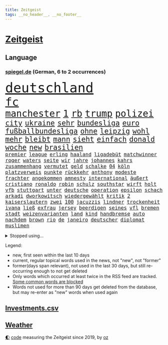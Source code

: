 ```yaml
---
title: Zeitgeist
tags: __no_header__, __no_footer__
---
```


# [Zeitgeist](https://oliz.io/zeitgeist/)

## Language

<h3><a href="https://www.spiegel.de" target="_blank">spiegel.de</a> (German, 6 to 2 occurrences)</h3>
<p style="font-family:monospace">
<span style="font-size:32pt"><a href="news_links.html#deutschland" class="current">deutschland</a></span>
<br>
<span style="font-size:27pt"><a href="news_links.html#fc" class="current">fc</a></span>
<br>
<span style="font-size:22pt"><a href="news_links.html#manchester" class="current">manchester</a></span>
<span style="font-size:22pt"><a href="news_links.html#1" class="current">1</a></span>
<span style="font-size:22pt"><a href="news_links.html#rb" class="current">rb</a></span>
<span style="font-size:22pt"><a href="news_links.html#trump" class="current">trump</a></span>
<span style="font-size:22pt"><a href="news_links.html#polizei" class="current">polizei</a></span>
<br>
<span style="font-size:17pt"><a href="news_links.html#city" class="current">city</a></span>
<span style="font-size:17pt"><a href="news_links.html#ukraine" class="current">ukraine</a></span>
<span style="font-size:17pt"><a href="news_links.html#sehr" class="current">sehr</a></span>
<span style="font-size:17pt"><a href="news_links.html#bundesliga" class="current">bundesliga</a></span>
<span style="font-size:17pt"><a href="news_links.html#euro" class="current">euro</a></span>
<span style="font-size:17pt"><a href="news_links.html#fußballbundesliga" class="current">fußballbundesliga</a></span>
<span style="font-size:17pt"><a href="news_links.html#ohne" class="current">ohne</a></span>
<span style="font-size:17pt"><a href="news_links.html#leipzig" class="current">leipzig</a></span>
<span style="font-size:17pt"><a href="news_links.html#wohl" class="current">wohl</a></span>
<span style="font-size:17pt"><a href="news_links.html#mehr" class="current">mehr</a></span>
<span style="font-size:17pt"><a href="news_links.html#bleibt" class="current">bleibt</a></span>
<span style="font-size:17pt"><a href="news_links.html#mann" class="current">mann</a></span>
<span style="font-size:17pt"><a href="news_links.html#sieht" class="current">sieht</a></span>
<span style="font-size:17pt"><a href="news_links.html#einfach" class="current">einfach</a></span>
<span style="font-size:17pt"><a href="news_links.html#donald" class="current">donald</a></span>
<span style="font-size:17pt"><a href="news_links.html#woche" class="current">woche</a></span>
<span style="font-size:17pt"><a href="news_links.html#new" class="current">new</a></span>
<span style="font-size:17pt"><a href="news_links.html#brasilien" class="current">brasilien</a></span>
<br>
<span style="font-size:12pt"><a href="news_links.html#premier" class="current">premier</a></span>
<span style="font-size:12pt"><a href="news_links.html#league" class="current">league</a></span>
<span style="font-size:12pt"><a href="news_links.html#erling" class="current">erling</a></span>
<span style="font-size:12pt"><a href="news_links.html#haaland" class="current">haaland</a></span>
<span style="font-size:12pt"><a href="news_links.html#ligadebüt" class="new">ligadebüt</a></span>
<span style="font-size:12pt"><a href="news_links.html#matchwinner" class="current">matchwinner</a></span>
<span style="font-size:12pt"><a href="news_links.html#roger" class="current">roger</a></span>
<span style="font-size:12pt"><a href="news_links.html#waters" class="new">waters</a></span>
<span style="font-size:12pt"><a href="news_links.html#seite" class="current">seite</a></span>
<span style="font-size:12pt"><a href="news_links.html#wir" class="current">wir</a></span>
<span style="font-size:12pt"><a href="news_links.html#jahre" class="current">jahre</a></span>
<span style="font-size:12pt"><a href="news_links.html#johannes" class="current">johannes</a></span>
<span style="font-size:12pt"><a href="news_links.html#kahrs" class="new">kahrs</a></span>
<span style="font-size:12pt"><a href="news_links.html#zusammenhang" class="current">zusammenhang</a></span>
<span style="font-size:12pt"><a href="news_links.html#vermutet" class="current">vermutet</a></span>
<span style="font-size:12pt"><a href="news_links.html#geld" class="current">geld</a></span>
<span style="font-size:12pt"><a href="news_links.html#schalke" class="current">schalke</a></span>
<span style="font-size:12pt"><a href="news_links.html#04" class="current">04</a></span>
<span style="font-size:12pt"><a href="news_links.html#köln" class="current">köln</a></span>
<span style="font-size:12pt"><a href="news_links.html#platzverweis" class="new">platzverweis</a></span>
<span style="font-size:12pt"><a href="news_links.html#punkte" class="current">punkte</a></span>
<span style="font-size:12pt"><a href="news_links.html#rückkehr" class="current">rückkehr</a></span>
<span style="font-size:12pt"><a href="news_links.html#anthony" class="current">anthony</a></span>
<span style="font-size:12pt"><a href="news_links.html#modeste" class="new">modeste</a></span>
<span style="font-size:12pt"><a href="news_links.html#frachter" class="current">frachter</a></span>
<span style="font-size:12pt"><a href="news_links.html#angekommen" class="current">angekommen</a></span>
<span style="font-size:12pt"><a href="news_links.html#amnesty" class="current">amnesty</a></span>
<span style="font-size:12pt"><a href="news_links.html#international" class="current">international</a></span>
<span style="font-size:12pt"><a href="news_links.html#äußert" class="current">äußert</a></span>
<span style="font-size:12pt"><a href="news_links.html#cristiano" class="current">cristiano</a></span>
<span style="font-size:12pt"><a href="news_links.html#ronaldo" class="current">ronaldo</a></span>
<span style="font-size:12pt"><a href="news_links.html#robin" class="current">robin</a></span>
<span style="font-size:12pt"><a href="news_links.html#schulz" class="current">schulz</a></span>
<span style="font-size:12pt"><a href="news_links.html#southstar" class="new">southstar</a></span>
<span style="font-size:12pt"><a href="news_links.html#wirft" class="current">wirft</a></span>
<span style="font-size:12pt"><a href="news_links.html#holt" class="current">holt</a></span>
<span style="font-size:12pt"><a href="news_links.html#vfb" class="current">vfb</a></span>
<span style="font-size:12pt"><a href="news_links.html#stuttgart" class="current">stuttgart</a></span>
<span style="font-size:12pt"><a href="news_links.html#unter" class="current">unter</a></span>
<span style="font-size:12pt"><a href="news_links.html#deutsche" class="current">deutsche</a></span>
<span style="font-size:12pt"><a href="news_links.html#operation" class="current">operation</a></span>
<span style="font-size:12pt"><a href="news_links.html#epsilon" class="new">epsilon</a></span>
<span style="font-size:12pt"><a href="news_links.html#schach" class="new">schach</a></span>
<span style="font-size:12pt"><a href="news_links.html#arkadi" class="new">arkadi</a></span>
<span style="font-size:12pt"><a href="news_links.html#dworkowitsch" class="new">dworkowitsch</a></span>
<span style="font-size:12pt"><a href="news_links.html#wiedergewählt" class="current">wiedergewählt</a></span>
<span style="font-size:12pt"><a href="news_links.html#kritik" class="current">kritik</a></span>
<span style="font-size:12pt"><a href="news_links.html#2" class="current">2</a></span>
<span style="font-size:12pt"><a href="news_links.html#kaiserslautern" class="current">kaiserslautern</a></span>
<span style="font-size:12pt"><a href="news_links.html#zwei" class="current">zwei</a></span>
<span style="font-size:12pt"><a href="news_links.html#100" class="current">100</a></span>
<span style="font-size:12pt"><a href="news_links.html#jacuzzis" class="new">jacuzzis</a></span>
<span style="font-size:12pt"><a href="news_links.html#lindner" class="current">lindner</a></span>
<span style="font-size:12pt"><a href="news_links.html#trockenheit" class="current">trockenheit</a></span>
<span style="font-size:12pt"><a href="news_links.html#ivana" class="current">ivana</a></span>
<span style="font-size:12pt"><a href="news_links.html#ließ" class="current">ließ</a></span>
<span style="font-size:12pt"><a href="news_links.html#exfrau" class="current">exfrau</a></span>
<span style="font-size:12pt"><a href="news_links.html#jersey" class="current">jersey</a></span>
<span style="font-size:12pt"><a href="news_links.html#beerdigen" class="new">beerdigen</a></span>
<span style="font-size:12pt"><a href="news_links.html#seines" class="current">seines</a></span>
<span style="font-size:12pt"><a href="news_links.html#vfl" class="current">vfl</a></span>
<span style="font-size:12pt"><a href="news_links.html#bremen" class="current">bremen</a></span>
<span style="font-size:12pt"><a href="news_links.html#stadt" class="current">stadt</a></span>
<span style="font-size:12pt"><a href="news_links.html#weizenvarianten" class="new">weizenvarianten</a></span>
<span style="font-size:12pt"><a href="news_links.html#land" class="current">land</a></span>
<span style="font-size:12pt"><a href="news_links.html#kind" class="current">kind</a></span>
<span style="font-size:12pt"><a href="news_links.html#handbremse" class="new">handbremse</a></span>
<span style="font-size:12pt"><a href="news_links.html#auto" class="current">auto</a></span>
<span style="font-size:12pt"><a href="news_links.html#nachdem" class="current">nachdem</a></span>
<span style="font-size:12pt"><a href="news_links.html#brown" class="current">brown</a></span>
<span style="font-size:12pt"><a href="news_links.html#rio" class="current">rio</a></span>
<span style="font-size:12pt"><a href="news_links.html#de" class="current">de</a></span>
<span style="font-size:12pt"><a href="news_links.html#janeiro" class="new">janeiro</a></span>
<span style="font-size:12pt"><a href="news_links.html#deutscher" class="current">deutscher</a></span>
<span style="font-size:12pt"><a href="news_links.html#diplomat" class="current">diplomat</a></span>
<span style="font-size:12pt"><a href="news_links.html#muslimen" class="current">muslimen</a></span>
</p>
<details>
<summary>Stopped using...</summary>
<p class="former" style="font-size:12pt">
angeordnet(654) leeren(654) stärken(654) ausschreitungen(653) meinung(653) atmosphäre(652) beantragen(652) dauer(652) erfahren(652) erteilt(652) fahrzeug(652) guter(652) spdpolitiker(652) belarus(651) christine(651) entdeckten(651) landesregierung(651) lukaschenko(651) wahlen(651) wünschen(651) hinweisen(650) jahrzehntelang(650) nannte(650) niveau(650) senken(650) verdachts(650) vorstand(650) klimawandels(649) million(649) neuem(649) riss(649) spielraum(649) behandlung(648) belasten(648) beruf(648) einzug(648) entschuldigt(648) gegangen(648) jüngeren(648) lockdown(648) länge(648) militärs(648) schnelle(648) theater(648) verzweifelt(648) zweier(648) 2015(647) ausgezeichnet(647) blockieren(647) boeing(647) bundestagswahl(647) einstieg(647) hinterlassen(647) schadet(647) schlimm(647) schnee(647) vorliegt(647) wütend(647) 12(646) abgeordneten(646) anleger(646) co(646) hören(646) rechts(646) tieren(646) unmut(646) warentest(646) übergeben(646) becker(645) eskalieren(645) geduld(645) größter(645) hongkong(645) hunde(645) kanzleramt(645) kaputt(645) landtag(645) mönchengladbach(645) nigeria(645) radsport(645) verwendet(645) virologe(645) weitet(645) zurzeit(645) allianz(644) bekämpfung(644) carsten(644) coronawelle(644) innenministerium(644) keller(644) schiedsrichter(644) schien(644) verraten(644) anwälte(643) befand(643) beginnen(643) belarussische(643) beschluss(643) bundesländern(643) favoriten(643) finanziell(643) klären(643) lebens(643) schwangere(643) senkt(643) trauer(643) vergangene(643) verschiebt(643) überprüft(643) konzentrieren(642) lastwagen(642) plaßmann(642) stuttmann(642) weite(642) dezember(641) entwickelt(641) erheben(641) medikamente(641) rechtsextremen(641) versagt(641) werke(641) 33(640) beteiligung(640) demonstrationen(640) tauchen(640) weltwirtschaft(640) bilden(639) reißt(639) entsprechende(638) fund(638) schwindet(638) torhüter(638) umweltministerin(638) bewährungsstrafe(637) fußballer(637) rücken(637) schnelltests(637) verbindet(637) wähler(637) hunderttausende(636) lieferten(636) william(636) 600(635) ausreichend(635) schwerem(635) verbreiten(635) billie(634) eilish(634) nachbarn(634) regiert(634) unterstützer(634) begann(633) psychische(633) überraschung(633) einschränkungen(632) störung(632) virologen(632) überprüfen(632) impfen(631) kooperation(631) olympische(631) mecklenburgvorpommern(630) tragödie(630) analysiert(629) indonesien(629) motiv(629) kinos(628) begriff(627) fernsehen(627) monats(627) einschätzung(626) vieles(626) februar(625) schrecken(625) vorteile(625) ähnliche(625) wusste(624) amerikas(623) pandemiebekämpfung(623) papier(623) regierungserklärung(623) großem(622) apps(621) mitarbeiterin(621) griechischen(620) insolvenz(620) konferenz(620) landesweit(620) stört(620) niederländischen(619) rang(618) syrer(617) vorwürfen(617) krisen(616) enorme(614) runden(612) provoziert(611) uhaft(610) afrikas(609) smartphones(608) veränderungen(606) erfolgreichen(603) eingeräumt(600) karlsruhe(598) farbe(590) strukturen(590) rolf(586) offener(584) billiger(583) 58(573) nachrichtenagentur(551) iv(544) glasgow(542) wucht(540) diagnose(535) vormarsch(523) verlusten(511) neuanfang(503) finanziellen(498) urteile(497) universitäten(496) stimmenfang(493) elfjährigen(491) orte(489) gekippt(487) investor(479) daily(469) übrig(468) mitverantwortlich(460) kubicki(459) zwischenfall(454) stoltenberg(449) klimaaktivisten(447) grünes(435) auszeichnung(427) kugel(415) autofahrern(413) tennisstar(413) fossile(409) argument(405) ausgestellt(404) flohen(401) befragung(400) verschwörungsmythen(400) zusammenarbeiten(400) seither(396) fehlte(394) lee(391) leichten(390) rereportage(390) unwettern(390) tickets(389) terroranschlag(388) erlag(386) auswärtige(385) sichere(383) spitzenpolitiker(382) europol(380) norwegische(374) coup(373) tornado(373) assange(370) wikileaksgründer(370) chaotischen(369) venedig(367) hanau(365) c(363) konzentriert(362) fluten(354) pegasus(352) fraktion(349) nrwministerpräsident(346) supermärkte(346) erweisen(345) handelsverband(344) schuhe(343) analysten(339) nachträglich(339) angemeldet(336) löschen(332) verteuern(332) geleistet(328) chappatte(327) anhängern(326) vorhang(323) haushalt(322) samsung(322) müttern(319) unterschiedlicher(318) befreiung(316) manuela(310) 12000(302) trage(299) vorfeld(299) worum(299) befragt(295) erzbischof(295) schulden(295) bitcoins(294) personelle(293) abtreibung(292) redet(292) eindringlich(291) emotionen(291) renten(291) umgebracht(291) exportiert(290) straftaten(290) natostaaten(288) auftritten(287) gefeuert(286) kunstwerke(286) aussichten(281) presseschau(279) begrüßen(277) leise(277) knappheit(276) nachziehen(276) parlamentarier(274) kälte(272) einsturz(270) rotterdam(270) sauer(270) coronalage(269) hendrik(269) wüst(269) gewaltsamer(267) abu(266) mond(263) oppositionsführer(263) kardashian(262) lockt(261) benutzt(260) unbekannter(260) feiertag(258) geopolitische(256) bayernprofi(255) zugeständnisse(254) beitreten(252) baldwin(250) hinsicht(249) separatisten(249) sekunde(248) bescheid(246) solcher(246) schusswaffen(245) ungestört(243) verzögerungen(239) quält(238) versicherung(237) aggressiven(235) entsteht(235) strompreise(235) bewirken(233) lebenslang(233) museen(233) auseinandersetzungen(231) kontrollierte(231) vietnam(231) strafstoß(229) erwiesen(228) begehen(227) lehrerinnen(227) sagten(227) explodieren(226) lasse(226) schwein(226) tauschen(225) eva(224) keeper(223) käme(223) mitleid(223) ministerinnen(222) versicherten(222) unterzeichnen(221) funklöcher(218) positiver(218) texte(217) vergabe(217) falsches(216) männlichkeit(216) verteuert(215) bemerkenswerte(214) totschlags(214) 87(213) stausee(213) traditionellen(212) antrittsbesuch(210) rätselhafter(210) gefühle(208) pur(205) 140(203) berger(203) chinesisches(203) nadal(203) bredouille(202) busse(201) autozulieferer(200) erkrankungen(200) flugzeugen(200) g7staaten(198) stuhl(198) verpflichtung(198) kannten(197) schaulustige(197) supermärkten(197) aufwendig(193) luhansk(193) bescheren(192) neuwagen(188) städtetag(188) verlangte(188) weitreichend(188) absolut(187) jubiläum(187) verkaufte(185) hungersnöte(184) protestierenden(184) austritt(180) jr(180) bonn(179) entführung(178) ukrainerin(176) buckinghampalast(175) klimaschädliche(175) klitschko(175) methan(175) siebenjährige(175) vitali(175) royal(174) verzweifeln(174) wahlrechtsreform(174) braut(173) teilten(173) felsen(172) reichlich(172) reuters(171) abzuwenden(170) frankfurts(170) neuerung(170) beschuldigte(169) ergeben(169) macher(169) slowakei(169) zahlungen(168) aneinander(167) bitter(167) genaue(167) misstrauensvotum(165) weltkriegs(165) österreicher(165) premierministerin(164) überzeugung(164) luftfahrt(163) sofortige(163) versteckte(163) berlusconi(162) silvio(162) toryabgeordneter(160) beckham(159) cyberangriff(158) iga(158) schnellste(158) świątek(158) fraglich(157) herum(156) oppositionellen(156) rekonstruktion(155) 250000(153) bejubelt(153) bezos(153) jacht(153) ohio(153) außergewöhnlich(152) sturmböen(152) verwüstet(152) zivilen(152) krasse(151) nestlé(150) polizistin(150) wilhelmshaven(150) begleiten(149) ökostrom(149) augenzeugen(148) betrugs(146) mitgliedern(146) verhilft(146) rauchen(145) triumphiert(145) vereinigung(145) beraterin(144) dreharbeiten(144) neunten(144) projekts(144) terroranschläge(144) begehrt(142) überlebende(142) abbau(141) abdeslam(141) air(140) gefolgt(140) grey(140) mau(140) menschliches(140) 03(139) gestärkt(139) 1100(138) mittagspause(138) siegesserie(138) sklaverei(138) sicherheitsinteressen(136) rechtsextremist(135) terror(135) überweisen(135) betreiben(134) dienste(134) missbrauchsprozess(134) plätzen(134) verlangten(133) feierlichkeiten(132) kleben(132) stabil(132) anlässlich(131) konkretisiert(131) fritz(130) oleg(130) umbenannt(130) unsicher(130) beugt(129) geschosse(128) ausfällen(127) offizieller(127) verteidigungsbündnis(127) mobil(126) söldner(126) vereinbaren(126) bekundet(125) dog(125) rubel(125) importe(124) waffenlobby(124) willens(124) engagiert(123) evakuierungen(122) fußballverband(122) jochen(122) riskant(122) h(121) schnellere(121) aktionär(120) empören(120) zugunglück(120) bombardierung(119) rahmen(119) sorokin(119) absichtlich(118) bestehenden(118) bewusst(118) iwan(118) boxer(116) dylan(116) derartige(114) oligarch(114) 25jähriger(113) modernen(113) offiziere(113) drücken(112) glaube(112) interessantesten(112) trinkwasser(112) wiederaufbau(112) militärbündnisses(111) helm(110) reduzierung(110) vereinbarte(110) herrschte(108) ignorieren(108) zugelegt(108) merke(107) traktoren(107) legalisieren(106) aramco(105) erteilen(105) saudi(105) wiedervereinigung(105) überlebenden(105) ausrichten(104) bestreiten(104) einkaufszentrum(104) lohnpreisspirale(104) tegernsee(104) nordmazedonien(103) rechnungshof(103) mysteriöse(102) sachsenhausen(102) drohe(101) gerüstet(100) zurückgedrängt(100) asphalt(99) flexibel(99) staatstragend(99) türkischer(99) abzusetzen(98) angeschlagene(98) jean(98) bräutigam(97) g7(97) rennserie(97) treue(97) mandat(96) tatverdächtiger(96) speichern(95) 34jähriger(94) beliebter(94) butscha(94) cambridge(93) entgleiste(93) wahllos(93) zeugnis(93) waggon(92) gfkkonsumklima(91) heutiger(91) teilnehmenden(91) lernrückstände(90) schweriner(90) umzugehen(90) warteten(90) verbreiteten(89) überwachungsvideos(89) antisemiten(88) auslieferungen(88) eliteeinheit(88) geeignet(88) lieferproblemen(88) ukrainebotschafter(88) anrecht(86) behoben(86) exkanzlerin(86) präsidentschaftswahlen(86) abrufbar(85) coronajahren(85) 24jährige(84) anschuldigungen(84) arminia(84) ausbeutung(84) qualifying(84) regierungsmitglieder(84) ufer(84) usmusiker(84) aufschwingt(83) flügen(83) michigan(83) müde(83) thermometer(83) billigen(82) einsetzt(82) endkunden(82) fahnder(82) festland(82) jahrhundertflut(82) jesus(82) recherchen(82) taifun(82) tierliebe(82) virtuelle(82) witze(82) zollkontrollen(82) datenschützer(81) gesamtsieg(81) islamist(81) junior(81) kopfsteinpflaster(81) nachvollziehbar(81) schwert(81) sjewjerodonezk(81) steile(81) touristenziel(81) akteure(80) coronazeit(80) hilfreich(80) reif(80) sollt(80) umrüsten(80) vereinbar(80) weizenimporte(80) chicago(79) krawallen(79) dhl(78) fahrräder(78) mischung(78) netzbetreiber(78) puigdemont(78) südchinesischen(78) würdigung(78) einzukaufen(77) leonard(77) mobilfunk(77) teures(77) zelebriert(77) kante(76) liiert(76) nrwregierung(76) rice(76) überfüllten(76) ausgerutscht(75) niedersächsische(75) npd(75) sau(75) unterlag(75) angelique(74) ausfuhren(74) cern(74) ferienhaus(74) hitzig(74) hongkonger(74) kerber(74) mitschnitt(74) schlamm(74) teilchenbeschleuniger(74) boateng(73) nachschub(73) querdenken(73) virtuell(73) erhobenen(72) jungstar(72) verfügbar(72) vorstellt(72) wütende(72) beratern(71) berüchtigter(71) hilfsleistungen(71) lettischen(71) lustig(71) niedrigere(71) zustände(71) 91jährige(70) avatar(70) bauchschmerzen(70) medienmogul(70) ukrainekonferenz(70) usrapper(70) zusammenkunft(70) 84(69) allenfalls(69) auswählen(69) herausgekommen(69) set(69) topspielerin(69) umwegen(69) zahlungsmittel(69) bewährte(68) filmset(68) nachnamen(68) hochzeiten(67) mittelfinger(67) scholz’(67) umbringen(67) unterrichten(67) westjordanland(67) entbunden(66) lösegeld(66) meisterleistung(66) schlangeninsel(66) stießen(66) stoffen(66) verheiratet(66) verstrickt(66) zaubern(66) erwog(65) putinvertraute(65) schwarzfahrer(65) stiehlt(65) tyrann(65) umzubringen(65) wissenschaftlern(65) alec(64) bett(64) entwendet(64) grenzschutzagentur(64) volksfest(64) fährte(63) g20gipfel(63) gucci(63) verona(63) einzelner(62) gaza(62) gegründeten(62) gun(62) klimakatastrophe(62) lesung(62) megan(62) spice(62) symbolpolitik(62) unternehmern(62) wehrte(62) erschreckend(61) ewigen(61) halbieren(61) insolvenzverwalter(61) miguel(61) r(61) unbewohnbar(61) untersuchungskommission(61) affenpockenvirus(60) arbeitskosten(60) clans(60) erkennbar(60) intellektuelle(60) lernlücken(60) lngterminal(60) nationalisten(60) objekte(60) schutzschirm(60) zapfsäulen(60) extras(59) kartenzahlungen(59) perspektiven(59) seeleute(59) verwendete(59) ansprechen(58) covid19fällen(58) dazwischen(58) gestohlene(58) aufzutreten(57) bgh(57) inhaftierter(57) telefone(57) tuchels(57) usstausee(57) zumutung(57) einflussnahme(56) geldautomatensprenger(56) gewerkschaftsbund(56) stefanos(56) tsitsipas(56) 184(55) bundesverteidigungsministerin(55) coronaaufholprogramm(55) gelobt(55) usbasketballstar(55) 44jähriger(54) akleh(54) entschädigungen(54) handelsketten(54) massivem(54) tierschützern(54) 2004(53) hauptrolle(53) reiseziel(53) shireen(53) truppenbesuch(53) aufsichtsratschef(52) batterietechnik(52) besitz(52) chefs(52) ibiza(52) juristen(52) borne(51) desaströse(51) laune(51) marcos(51) ministerposten(51) schusswaffenattacke(51) wahlrechtskommission(51) élisabeth(51) bewirkt(50) queere(50) totalausfall(50) zeitreise(50) 59(49) anerkennen(49) berufseinsteiger(49) herzlich(49) häftlinge(49) kostensteigerungen(49) praxen(49) radikalisierte(49) finalen(48) formulierungen(48) regimegegner(48) situationen(48) trainings(48) transit(48) wohlstandsverlust(48) beeinträchtigungen(47) erntete(47) gasförderung(47) royale(47) verbrennungsmotor(47) ölkonzerne(47) ausgebucht(46) bekundeten(46) burnout(46) einzigen(46) feldmann(46) reality(46) restlichen(46) todesangst(46) trümmer(46) vollgas(46) dividende(45) einfangen(45) einsparen(45) jobverlust(45) muskeln(45) rangers(45) zentralbankchef(45) aufgeschoben(44) monatsgehalt(44) nervös(44) ostchinesischen(44) polizeigewalt(44) relegationsspiel(44) unfreiwillige(44) vorteilsannahme(44) wahlkreisen(44) warschaus(44) bundesverwaltungsgerichts(43) charakterlichen(43) gravierend(43) killnet(43) liveticker(43) monatelange(43) naturkatastrophen(43) projektilen(43) ross(43) sexistischer(43) skelett(43) berüchtigten(42) schicksale(42) verzeihung(42) weltrangliste(42) clevere(41) einheimischen(41) handwerker(41) joshua(41) künstlichen(41) quälte(41) triumphierte(41) verbrennungsmotoren(41) burg(40) erkannt(40) ernährungssicherheit(40) lehrergewerkschaften(40) literaturarchiv(40) marbach(40) rechtlich(40) schwarzgrüne(40) sätzen(40) argentinischen(39) banksy(39) bundesligarückkehrer(39) crewmitglieder(39) etagenbetten(39) hochzeitsfeier(39) lob(39) topfavorit(39) wals(39) provozieren(38) rtlshow(38) senegal(38) theresa(38) adresse(37) angezählt(37) chaotisch(37) debütantin(37) knapper(37) matches(37) mixed(37) renommierte(37) schwuler(37) verschrieben(37) zugestellt(37) freunden(36) monte(36) natonorderweiterung(36) spiegeldatenanalyse(36) tschechischen(36) wachmann(36) 1938(35) 40stundenwoche(35) deutete(35) erstligisten(35) gegenwart(35) gerichtstermin(35) kevinprince(35) margot(35) nordamerikas(35) vereinsgeschichte(35) wohnungskonzern(35) zelte(35) 34jährige(34) afdlandesverband(34) edeka(34) möbel(34) schieben(34) tankstellen(34) weitergeben(34) zulassung(34) arbeitgebern(33) attestiert(33) bergungskräfte(33) gesuchten(33) konzertierte(33) selbsttest(33) unfug(33) verrennen(33) carles(32) depeche(32) erreger(32) fletcher(32) g7treffen(32) guardian(32) sudan(32) alltags(31) arztpraxen(31) profi(31) bescheinigt(30) bleiberecht(30) eskapaden(30) geröll(30) integrierte(30) notaufnahme(30) philadelphia(30) rudert(30) schlusssprint(30) übergewinnsteuer(30) again(29) fotografinnen(29) gerungen(29) kalif(29) regionalen(29) transportieren(29) finde(28) geschäftsmann(28) haften(28) intime(28) neuseelands(28) rechtsextrem(28) südchinesisches(28) vries(28) zerrüttet(28) favre(27) kostenlosen(27) kriminalreporter(27) entgleisten(26) grabstein(26) kutsche(26) vorläufigen(26) zusammenhängt(26) 500000(25) einfallen(25) geschaffen(25) halter(25) ikea(25) kugeln(25) nhl(25) plakate(25) skopje(25) verbesserte(25) 31jährigen(24) alzheimer(24) comingout(24) cruz(24) definieren(24) ted(24) vorübergehende(24) zealand(24) angerufen(23) appellierten(23) götze(23) heide(23) klebt(23) vermeintliche(23) zeugenaussagen(23) beast(22) begeht(22) biologie(22) bundeskartellamt(22) erstreiten(22) nachbarschaft(22) prozessbeginn(22) sommerreisewelle(22) sowjetrepublik(22) tiroler(22) vorantreiben(22) abonnenten(21) ataman(21) beherrschte(21) bundes(21) drogeriekette(21) ferda(21) freigestellt(21) fühlten(21) haien(21) kämen(21) mittwochvormittag(21) spiegelveranstaltung(21) trans(21) tschetschenischen(21) verpflichtend(21) bestie(20) biontech(19) kaltblütige(19) menasse(19) nordafrika(19) technologie(19) überschwemmen(19) bedrohlichere(18) bekennt(18) bestürzung(18) flüssigkeit(18) g7gipfels(18) otte(18) these(18) torpedierte(18) totalenergies(18) achtparteienregierung(17) aktienindex(17) björn(17) fdpjustizminister(17) feststellen(17) höcke(17) plünderungen(17) reinhard(17) theo(17) absurden(16) ausmaße(16) jobcenter(16) linksbündnis(16) notenbanken(16) salzgitter(16) schwarzmeerhafen(16) wirksamkeit(16) zweikampf(16) 83jähriger(15) antidiskriminierungsbeauftragten(15) bordeaux(15) rechtmäßig(15) stabilisieren(15) 175(14) batterien(14) cyberangriffe(14) errichtet(14) grüßen(14) humboldtuniversität(14) überführung(14) bandera(13) depression(13) drogenprobleme(13) expertenrat(13) ferienbeginn(13) grundstein(13) siebziger(13) verlobte(13) atomstrom(12) coronasachverständigenrat(12) rasenmähen(12) usbotschaft(12) verehrung(12) duschen(11) schwächelt(11) total(11) verherrlichte(11) warmen(11) überwunden(11)
</p>
</details>
<p>Legend:
<ul>
<li><span class="new">new</span>, first seen within the last 10 days</li>
<li><span class="current">current</span>, regular topical words used in the news, not "new", not "former"</li>
<li><span class="former">former(days span relevant)</span>, not used in the last 30 days, but still re-occurring enough to not get deleted</li>
<li>Only words which occurred at least twice in the RSS feed are tracked. <a href="language/filters.py">Some common words are blocked</a></li>
<li>Words not used for more than 90 days get deleted from the database, but may re-enter as "new" words when used again</li>
</ul>
</p>

## [Investments](investments.html)[.csv](investments.csv)

## [Weather](weather.html)

<footer>
<a href="javascript:toggleTheme()" class="nav">🌓</a>
<a href="https://github.com/ooz/zeitgeist">code</a> measuring the Zeitgeist since 2019, by <a href="https://oliz.io">oz</a>
</footer>
